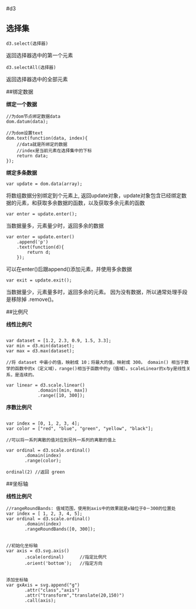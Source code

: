#d3

## 选择集

```
d3.select(选择器) 
```
返回选择器选中的第一个元素

```
d3.selectAll(选择器) 
```
返回选择器选中的全部元素


##绑定数据

**绑定一个数据**

```
//为dom节点绑定数据data
dom.datum(data); 

//为dom设置text
dom.text(function(data, index){
	//data就是所绑定的数据
	//index是当前元素在选择集中的下标
	return data;
});
```


**绑定多条数据**

```
var update = dom.data(array);
```  
将数组数据分别绑定到个元素上, 返回update对象，update对象包含已经绑定数据的元素，和获取多余数据的函数，以及获取多余元素的函数


```
var enter = update.enter();
```
 当数据量多，元素量少时，返回多余的数据


```
var enter = update.enter()
	.append('p')
	.text(function(d){
		return d;
	});
```
可以在enter()后跟append()添加元素，并使用多余数据


```
var exit = update.exit(); 
```
当数据量少，元素量多时，返回多余的元素。
因为没有数据，所以通常处理手段是移除掉 .remove()。




##比例尺

**线性比例尺**

```

var dataset = [1.2, 2.3, 0.9, 1.5, 3.3];
var min = d3.min(dataset);
var max = d3.max(dataset);

//将 dataset 中最小的值，映射成 10；将最大的值，映射成 300。 domain() 相当于数学的函数中的x（定义域），range()相当于函数中的y（值域）。scaleLinear的x与y是线性关系，是连续的。

var linear = d3.scale.linear()
            .domain([min, max])
            .range([10, 300]);
```

**序数比例尺**

```

var index = [0, 1, 2, 3, 4];
var color = ["red", "blue", "green", "yellow", "black"];

//可以将一系列离散的值对应到另外一系列的离散的值上

var ordinal = d3.scale.ordinal()
       .domain(index)
       .range(color);
       
ordinal(2) //返回 green

```



##坐标轴

**线性比例尺**

```
//rangeRoundBands: 值域范围，使用到axis中的效果就是x轴位于0－300的位置处
var index = [ 1, 2, 3, 4, 5];
var ordinal = d3.scale.ordinal()
       .domain(index)
       .rangeRoundBands([0, 300]);


//初始化坐标轴
var axis = d3.svg.axis()
       .scale(ordinal)      //指定比例尺
       .orient('bottom');   //指定方向


添加坐标轴
var gxAxis = svg.append("g")
       .attr("class","axis")
       .attr("transform","translate(20,150)")
       .call(axis);
```

